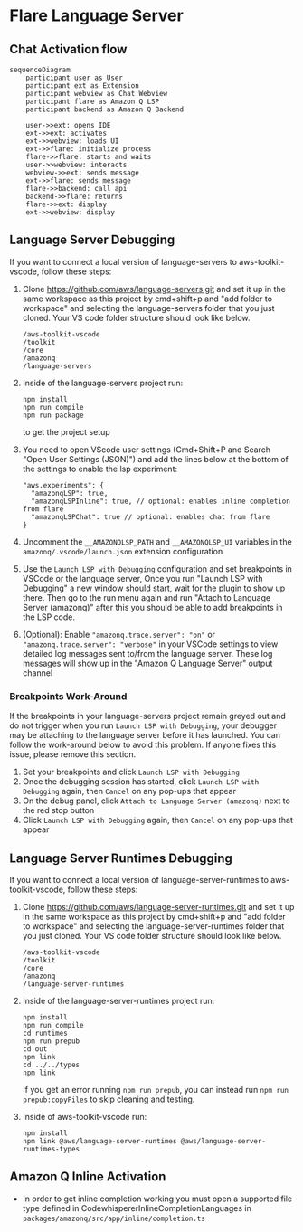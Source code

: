 # Flare Language Server

## Chat Activation flow

```mermaid
sequenceDiagram
    participant user as User
    participant ext as Extension
    participant webview as Chat Webview
    participant flare as Amazon Q LSP
    participant backend as Amazon Q Backend

    user->>ext: opens IDE
    ext->>ext: activates
    ext->>webview: loads UI
    ext->>flare: initialize process
    flare->>flare: starts and waits
    user->>webview: interacts
    webview->>ext: sends message
    ext->>flare: sends message
    flare->>backend: call api
    backend->>flare: returns
    flare->>ext: display
    ext->>webview: display
```

## Language Server Debugging

If you want to connect a local version of language-servers to aws-toolkit-vscode, follow these steps:

1. Clone https://github.com/aws/language-servers.git and set it up in the same workspace as this project by cmd+shift+p and "add folder to workspace" and selecting the language-servers folder that you just cloned. Your VS code folder structure should look like below.

    ```
    /aws-toolkit-vscode
    /toolkit
    /core
    /amazonq
    /language-servers
    ```

2. Inside of the language-servers project run:
    ```
    npm install
    npm run compile
    npm run package
    ```
    to get the project setup
3. You need to open VScode user settings (Cmd+Shift+P and Search "Open User Settings (JSON)") and add the lines below at the bottom of the settings to enable the lsp experiment:
    ```
    "aws.experiments": {
      "amazonqLSP": true,
      "amazonqLSPInline": true, // optional: enables inline completion from flare
      "amazonqLSPChat": true // optional: enables chat from flare
    }
    ```
4. Uncomment the `__AMAZONQLSP_PATH` and `__AMAZONQLSP_UI` variables in the `amazonq/.vscode/launch.json` extension configuration
5. Use the `Launch LSP with Debugging` configuration and set breakpoints in VSCode or the language server, Once you run "Launch LSP with Debugging" a new window should start, wait for the plugin to show up there. Then go to the run menu again and run "Attach to Language Server (amazonq)" after this you should be able to add breakpoints in the LSP code.
6. (Optional): Enable `"amazonq.trace.server": "on"` or `"amazonq.trace.server": "verbose"` in your VSCode settings to view detailed log messages sent to/from the language server. These log messages will show up in the "Amazon Q Language Server" output channel

### Breakpoints Work-Around

If the breakpoints in your language-servers project remain greyed out and do not trigger when you run `Launch LSP with Debugging`, your debugger may be attaching to the language server before it has launched. You can follow the work-around below to avoid this problem. If anyone fixes this issue, please remove this section.

1. Set your breakpoints and click `Launch LSP with Debugging`
2. Once the debugging session has started, click `Launch LSP with Debugging` again, then `Cancel` on any pop-ups that appear
3. On the debug panel, click `Attach to Language Server (amazonq)` next to the red stop button
4. Click `Launch LSP with Debugging` again, then `Cancel` on any pop-ups that appear

## Language Server Runtimes Debugging

If you want to connect a local version of language-server-runtimes to aws-toolkit-vscode, follow these steps:

1. Clone https://github.com/aws/language-server-runtimes.git and set it up in the same workspace as this project by cmd+shift+p and "add folder to workspace" and selecting the language-server-runtimes folder that you just cloned. Your VS code folder structure should look like below.

    ```
    /aws-toolkit-vscode
    /toolkit
    /core
    /amazonq
    /language-server-runtimes
    ```

2. Inside of the language-server-runtimes project run:
    ```
    npm install
    npm run compile
    cd runtimes
    npm run prepub
    cd out
    npm link
    cd ../../types
    npm link
    ```
    If you get an error running `npm run prepub`, you can instead run `npm run prepub:copyFiles` to skip cleaning and testing.
3. Inside of aws-toolkit-vscode run:
    ```
    npm install
    npm link @aws/language-server-runtimes @aws/language-server-runtimes-types
    ```

## Amazon Q Inline Activation

-   In order to get inline completion working you must open a supported file type defined in CodewhispererInlineCompletionLanguages in `packages/amazonq/src/app/inline/completion.ts`
